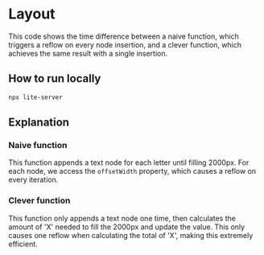 # Layout
This code shows the time difference between a naive function, which triggers a reflow on every node insertion, and a clever function, which achieves the same result with a single insertion.

## How to run locally
```bash
npx lite-server
```

## Explanation

### Naive function
This function appends a text node for each letter until filling 2000px. 
For each node, we access the `offsetWidth` property, which causes a reflow on every iteration.

### Clever function
This function only appends a text node one time, then calculates the amount of 'X' needed to fill the 2000px and update the value.
This only causes one reflow when calculating the total of 'X', making this extremely efficient.